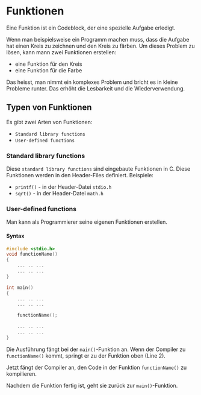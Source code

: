 # Funktionen

Eine Funktion ist ein Codeblock, der eine spezielle Aufgabe erledigt.

Wenn man beispielsweise ein Programm machen muss, dass die Aufgabe hat einen Kreis zu zeichnen und den Kreis zu färben. Um dieses Problem zu lösen, kann mann zwei Funktionen erstellen:

- eine Funktion für den Kreis
- eine Funktion für die Farbe

Das heisst, man nimmt ein komplexes Problem und bricht es in kleine Probleme runter. Das erhöht die Lesbarkeit und die Wiederverwendung.

## Typen von Funktionen

Es gibt zwei Arten von Funktionen:

- `Standard library functions`
- `User-defined functions`

### Standard library functions

Diese `standard library functions` sind eingebaute Funktionen in C. Diese Funktionen werden in den Header-Files definiert. Beispiele:

- `printf()` - in der Header-Datei `stdio.h`
- `sqrt()` - in der Header-Datei `math.h`

### User-defined functions

Man kann als Programmierer seine eigenen Funktionen erstellen. 

#### Syntax

```C
#include <stdio.h>
void functionName()
{
    ... .. ...
    ... .. ...
}

int main()
{
    ... .. ...
    ... .. ...

    functionName();
    
    ... .. ...
    ... .. ...
}
```

Die Ausführung fängt bei der `main()`-Funktion an. Wenn der Compiler zu `functionName()` kommt, springt er zu der Funktion oben (Line 2).

Jetzt fängt der Compiler an, den Code in der Funktion `functionName()` zu kompilieren. 

Nachdem die Funktion fertig ist, geht sie zurück zur `main()`-Funktion.